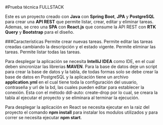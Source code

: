 #Prueba técnica FULLSTACK

Este es un proyecto creado con **Java** con **Spring Boot**, **JPA** y **PostgreSQL** para crear una **API REST** que permite listar, crear, editar y eliminar tareas.
Ademas, se creo una **SPA** con **React.js** que consume la API REST con **RTK Query** y **Bootstrap** para el diseño.

###Características
Permite crear nuevas tareas.
Permite editar las tareas creadas cambiando la descripción y el estado vigente.
Permite eliminar las tareas.
Permite listar todas las tareas.


Para desplegar la aplicación se necesita **IntelliJ IDEA** como IDE, en el cual deben sincronizar las librerias **MAVEN**.
Para la base de datos deje un script para crear la base de datos y la tabla, de todas formas solo se debe crear
la base de datos en PostgreSQL y la aplicación tiene un archivo **application.yml** en el cual tiene toda la configuración
del usuario, contraseña y url de la bd, las cuales pueden editar para establecer la conexión. Esta con el método ddl-auto: create-drop
por lo cual, se creara la tabla al ejecutar el proyecto y se eliminara al terminar la ejecución.

Para desplegar la aplicación en React se necesita ejecutar en la raiz del proyecto el comando **npm install** para instalar los modulos utilizados
y para correr se necesita ejecutar **npm start**.